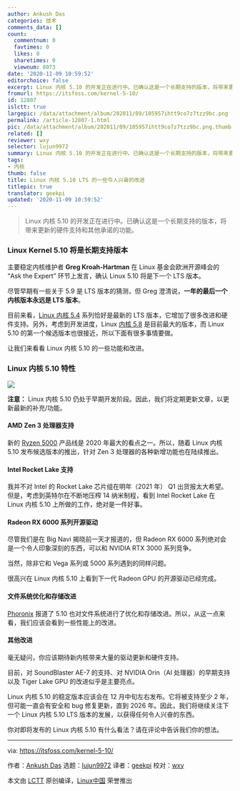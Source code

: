 ```yaml
---
author: Ankush Das
categories: 技术
comments_data: []
count:
  commentnum: 0
  favtimes: 0
  likes: 0
  sharetimes: 0
  viewnum: 8073
date: '2020-11-09 10:59:52'
editorchoice: false
excerpt: Linux 内核 5.10 的开发正在进行中。已确认这是一个长期支持的版本，将带来更新的硬件支持和其他承诺的功能。
fromurl: https://itsfoss.com/kernel-5-10/
id: 12807
islctt: true
largepic: /data/attachment/album/202011/09/105957ihtt9co7z7tzz9bc.png
permalink: /article-12807-1.html
pic: /data/attachment/album/202011/09/105957ihtt9co7z7tzz9bc.png.thumb.jpg
related: []
reviewer: wxy
selector: lujun9972
summary: Linux 内核 5.10 的开发正在进行中。已确认这是一个长期支持的版本，将带来更新的硬件支持和其他承诺的功能。
tags:
- 内核
thumb: false
title: Linux 内核 5.10 LTS 的一些令人兴奋的改进
titlepic: true
translator: geekpi
updated: '2020-11-09 10:59:52'
---
```



> 
> Linux 内核 5.10 的开发正在进行中。已确认这是一个长期支持的版本，将带来更新的硬件支持和其他承诺的功能。
> 
> 
> 


### Linux Kernel 5.10 将是长期支持版本


主要稳定内核维护者 **Greg Kroah-Hartman** 在 Linux 基金会欧洲开源峰会的 “Ask the Expert” 环节上发言，确认 Linux 5.10 将是下一个 LTS 版本。


尽管早期有一些关于 5.9 是 LTS 版本的猜测，但 Greg 澄清说，**一年的最后一个内核版本永远是 LTS 版本**。


目前来看，[Linux 内核 5.4](https://itsfoss.com/linux-kernel-5-4/) 系列恰好是最新的 LTS 版本，它增加了很多改进和硬件支持。另外，考虑到开发进度，Linux [内核 5.8](https://itsfoss.com/kernel-5-8-release/) 是目前最大的版本，而 Linux 5.10 的第一个候选版本也很接近，所以下面有很多事情要做。


让我们来看看 Linux 内核 5.10 的一些功能和改进。


### Linux 内核 5.10 特性


![](/data/attachment/album/202011/09/105957ihtt9co7z7tzz9bc.png)


**注意：** Linux 内核 5.10 仍处于早期开发阶段。因此，我们将定期更新文章，以更新最新的补充/功能。


#### AMD Zen 3 处理器支持


新的 [Ryzen 5000](https://www.tomsguide.com/news/amd-ryzen-5000-revealed-what-it-means-for-pc-gaming) 产品线是 2020 年最大的看点之一。所以，随着 Linux 内核 5.10 发布候选版本的推出，针对 Zen 3 处理器的各种新增功能也在陆续推出。


#### Intel Rocket Lake 支持


我并不对 Intel 的 Rocket Lake 芯片组在明年（2021 年） Q1 出货报太大希望。但是，考虑到英特尔在不断地压榨 14 纳米制程，看到 Intel Rocket Lake 在 Linux 内核 5.10 上所做的工作，绝对是一件好事。


#### Radeon RX 6000 系列开源驱动


尽管我们是在 Big Navi 揭晓前一天才报道的，但 Radeon RX 6000 系列绝对会是一个令人印象深刻的东西，可以和 NVIDIA RTX 3000 系列竞争。


当然，除非它和 Vega 系列或 5000 系列遇到的同样问题。


很高兴在 Linux 内核 5.10 上看到下一代 Radeon GPU 的开源驱动已经完成。


#### 文件系统优化和存储改进


[Phoronix](https://www.phoronix.com/scan.php?page=article&item=linux-510-features&num=1) 报道了 5.10 也对文件系统进行了优化和存储改进。所以，从这一点来看，我们应该会看到一些性能上的改进。


#### 其他改进


毫无疑问，你应该期待新内核带来大量的驱动更新和硬件支持。


目前，对 SoundBlaster AE-7 的支持、对 NVIDIA Orin（AI 处理器）的早期支持以及 Tiger Lake GPU 的改进似乎是主要亮点。


Linux 内核 5.10 的稳定版本应该会在 12 月中旬左右发布。它将被支持至少 2 年，但可能一直会有安全和 bug 修复更新，直到 2026 年。因此，我们将继续关注下一个 Linux 内核 5.10 LTS 版本的发展，以获得任何令人兴奋的东西。


你对即将发布的 Linux 内核 5.10 有什么看法？请在评论中告诉我们你的想法。




---


via: <https://itsfoss.com/kernel-5-10/>


作者：[Ankush Das](https://itsfoss.com/author/ankush/) 选题：[lujun9972](https://github.com/lujun9972) 译者：[geekpi](https://github.com/geekpi) 校对：[wxy](https://github.com/wxy)


本文由 [LCTT](https://github.com/LCTT/TranslateProject) 原创编译，[Linux中国](https://linux.cn/) 荣誉推出